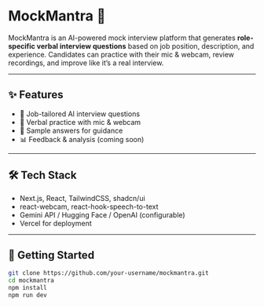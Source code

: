 # MockMantra 🎤

MockMantra is an AI-powered mock interview platform that generates **role-specific verbal interview questions** based on job position, description, and experience. Candidates can practice with their mic & webcam, review recordings, and improve like it’s a real interview.

---

## ✨ Features
- 🎯 Job-tailored AI interview questions  
- 🎤 Verbal practice with mic & webcam  
- 🤖 Sample answers for guidance  
- 📊 Feedback & analysis (coming soon)  

---

## 🛠️ Tech Stack
- Next.js, React, TailwindCSS, shadcn/ui  
- react-webcam, react-hook-speech-to-text  
- Gemini API / Hugging Face / OpenAI (configurable)  
- Vercel for deployment  

---

## 🚀 Getting Started
```bash
git clone https://github.com/your-username/mockmantra.git
cd mockmantra
npm install
npm run dev
